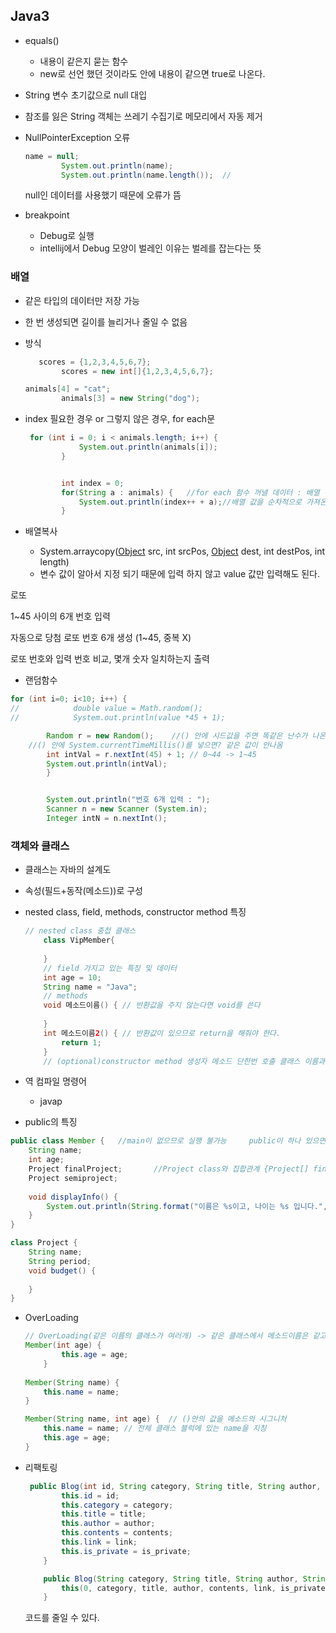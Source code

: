 ## Java3

- equals()
  - 내용이 같은지 묻는 함수
  - new로 선언 했던 것이라도 안에 내용이 같으면 true로 나온다.
- String 변수 초기값으로 null 대입
- 참조를 잃은 String 객체는 쓰레기 수집기로 메모리에서 자동 제거



- NullPointerException 오류

  ```java
  name = null;
          System.out.println(name);
          System.out.println(name.length());  //
  ```

  null인 데이터를 사용했기 때문에 오류가 뜸

- breakpoint
  - Debug로 실행
  - intellij에서 Debug 모양이 벌레인 이유는 벌레를 잡는다는 뜻

### 배열

- 같은 타입의 데이터만 저장 가능
- 한 번 생성되면 길이를 늘리거나 줄일 수 없음



- 방식

  ```java
     scores = {1,2,3,4,5,6,7};
          scores = new int[]{1,2,3,4,5,6,7};
  ```

  ```java
  animals[4] = "cat";
          animals[3] = new String("dog");
  ```

- index 필요한 경우 or 그렇지 않은 경우, for each문

  ```java
   for (int i = 0; i < animals.length; i++) {
              System.out.println(animals[i]);
          }
  
  
          int index = 0;
          for(String a : animals) {   //for each 함수 꺼낼 데이터 : 배열 전체 
              System.out.println(index++ + a);//배열 값을 순차적으로 가져온다.
          }
  ```

- 배열복사
  - System.arraycopy([Object](https://docs.oracle.com/en/java/javase/13/docs/api/java.base/java/lang/Object.html) src, int srcPos, [Object](https://docs.oracle.com/en/java/javase/13/docs/api/java.base/java/lang/Object.html) dest, int destPos, int length)
  - 변수 값이 알아서 지정 되기 때문에 입력 하지 않고 value 값만 입력해도 된다.





로또

1~45 사이의 6개 번호 입력

자동으로 당첨 로또 번호 6개 생성 (1~45, 중복 X)

로또 번호와 입력 번호 비교, 몇개 숫자 일치하는지 출력

- 랜덤함수

```java
for (int i=0; i<10; i++) {
//            double value = Math.random();
//            System.out.println(value *45 + 1);

        Random r = new Random();	//() 안에 시드값을 주면 똑같은 난수가 나온다.
    //() 안에 System.currentTimeMillis()를 넣으면? 같은 값이 안나옴
        int intVal = r.nextInt(45) + 1;	// 0~44 -> 1~45
        System.out.println(intVal);
        }


        System.out.println("번호 6개 입력 : ");
        Scanner n = new Scanner (System.in);
        Integer intN = n.nextInt();
```

### 객체와 클래스

- 클래스는 자바의 설계도

- 속성(필드+동작(메소드))로 구성



- nested class, field, methods, constructor method 특징

  ```java
  // nested class 중첩 클래스
      class VipMember{
          
      }
      // field 가지고 있는 특징 및 데이터
      int age = 10;
      String name = "Java";
      // methods
      void 메소드이름() { // 반환값을 주지 않는다면 void를 쓴다
          
      }
      int 메소드이름2() { // 반환값이 있으므로 return을 해줘야 한다.
          return 1;
      }
      // (optional)constructor method 생성자 메소드 단한번 호출 클래스 이름과 동일
  ```

- 역 컴파일 명령어

  - javap

- public의 특징

```java
public class Member {   //main이 없으므로 실행 불가능     public이 하나 있으면 여러개의 클래스를 가질 수 있음
    String name;
    int age;
    Project finalProject;       //Project class와 집합관계 {Project[] finalProject도 가능
    Project semiproject;
    
    void displayInfo() {
        System.out.println(String.format("이름은 %s이고, 나이는 %s 입니다.", name, age));
    }
}

class Project {
    String name;
    String period;
    void budget() {
        
    }
}

```

- OverLoading

  ```java
  // OverLoading(같은 이름의 클래스가 여러개) -> 같은 클래스에서 메소드이름은 같고, 파라미터의 타입이나 개수가 다름
  Member(int age) {
          this.age = age;
      }
      
  Member(String name) {
      this.name = name;
  }
  
  Member(String name, int age) {  // ()안의 값을 메소드의 시그니처
      this.name = name; // 전체 클래스 블럭에 있는 name을 지칭
      this.age = age;
  }
  ```

- 리팩토링

  ```java
   public Blog(int id, String category, String title, String author, String contents, String link, int is_private) {
          this.id = id;
          this.category = category;
          this.title = title;
          this.author = author;
          this.contents = contents;
          this.link = link;
          this.is_private = is_private;
      }
  
      public Blog(String category, String title, String author, String contents, String link, int is_private) {
          this(0, category, title, author, contents, link, is_private);
      }
  ```

  코드를 줄일 수 있다.